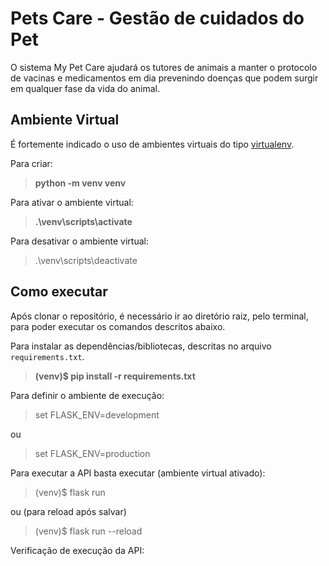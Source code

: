 # Pets Care - Gestão de cuidados do Pet

O sistema My Pet Care ajudará os tutores de animais a manter o protocolo de vacinas e medicamentos em dia prevenindo doenças que podem surgir em qualquer fase da vida do animal. 


## Ambiente Virtual  

É fortemente indicado o uso de ambientes virtuais do tipo [virtualenv](https://virtualenv.pypa.io/en/latest/installation.html).

Para criar:
> **python -m venv venv**


Para ativar o ambiente virtual:
> **.\venv\scripts\activate**

Para desativar o ambiente virtual:
> .\venv\scripts\deactivate


## Como executar
Após clonar o repositório, é necessário ir ao diretório raiz, pelo terminal, para poder executar os comandos descritos abaixo.

Para instalar as dependências/bibliotecas, descritas no arquivo `requirements.txt`.

>**(venv)$ pip install -r requirements.txt**


Para definir o ambiente de execução:

>set FLASK_ENV=development 

ou

>set FLASK_ENV=production


Para executar a API  basta executar (ambiente virtual ativado):

>(venv)$ flask run 

ou (para reload após salvar)

>(venv)$ flask run --reload


Verificação de execução da API:
```
